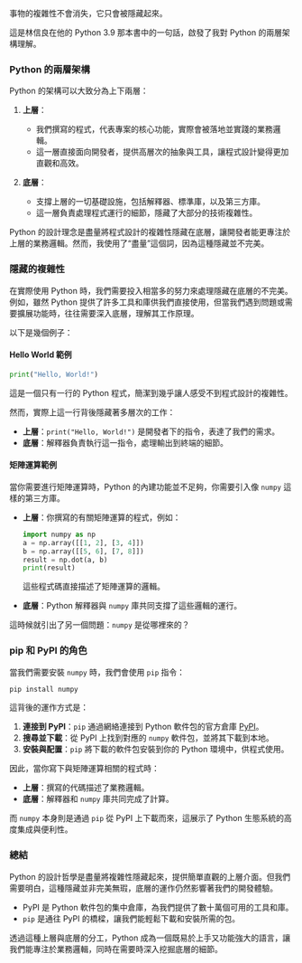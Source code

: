 事物的複雜性不會消失，它只會被隱藏起來。

這是林信良在他的 Python 3.9 那本書中的一句話，啟發了我對 Python 的兩層架構理解。

### Python 的兩層架構

Python 的架構可以大致分為上下兩層：

1. **上層**：
   - 我們撰寫的程式，代表專案的核心功能，實際會被落地並實踐的業務邏輯。
   - 這一層直接面向開發者，提供高層次的抽象與工具，讓程式設計變得更加直觀和高效。

2. **底層**：
   - 支撐上層的一切基礎設施，包括解釋器、標準庫，以及第三方庫。
   - 這一層負責處理程式運行的細節，隱藏了大部分的技術複雜性。

Python 的設計理念是盡量將程式設計的複雜性隱藏在底層，讓開發者能更專注於上層的業務邏輯。然而，我使用了“盡量”這個詞，因為這種隱藏並不完美。

### 隱藏的複雜性

在實際使用 Python 時，我們需要投入相當多的努力來處理隱藏在底層的不完美。例如，雖然 Python 提供了許多工具和庫供我們直接使用，但當我們遇到問題或需要擴展功能時，往往需要深入底層，理解其工作原理。

以下是幾個例子：

#### Hello World 範例

```python
print("Hello, World!")
```

這是一個只有一行的 Python 程式，簡潔到幾乎讓人感受不到程式設計的複雜性。

然而，實際上這一行背後隱藏著多層次的工作：
- **上層**：`print("Hello, World!")` 是開發者下的指令，表達了我們的需求。
- **底層**：解釋器負責執行這一指令，處理輸出到終端的細節。

#### 矩陣運算範例

當你需要進行矩陣運算時，Python 的內建功能並不足夠，你需要引入像 `numpy` 這樣的第三方庫。

- **上層**：你撰寫的有關矩陣運算的程式，例如：
  ```python
  import numpy as np
  a = np.array([[1, 2], [3, 4]])
  b = np.array([[5, 6], [7, 8]])
  result = np.dot(a, b)
  print(result)
  ```
  這些程式碼直接描述了矩陣運算的邏輯。

- **底層**：Python 解釋器與 `numpy` 庫共同支撐了這些邏輯的運行。

這時候就引出了另一個問題：`numpy` 是從哪裡來的？

### pip 和 PyPI 的角色

當我們需要安裝 `numpy` 時，我們會使用 `pip` 指令：

```bash
pip install numpy
```

這背後的運作方式是：
1. **連接到 PyPI**：`pip` 通過網絡連接到 Python 軟件包的官方倉庫 [PyPI](https://pypi.org/)。
2. **搜尋並下載**：從 PyPI 上找到對應的 `numpy` 軟件包，並將其下載到本地。
3. **安裝與配置**：`pip` 將下載的軟件包安裝到你的 Python 環境中，供程式使用。

因此，當你寫下與矩陣運算相關的程式時：
- **上層**：撰寫的代碼描述了業務邏輯。
- **底層**：解釋器和 `numpy` 庫共同完成了計算。

而 `numpy` 本身則是通過 `pip` 從 PyPI 上下載而來，這展示了 Python 生態系統的高度集成與便利性。

### 總結

Python 的設計哲學是盡量將複雜性隱藏起來，提供簡單直觀的上層介面。但我們需要明白，這種隱藏並非完美無瑕，底層的運作仍然影響著我們的開發體驗。

- PyPI 是 Python 軟件包的集中倉庫，為我們提供了數十萬個可用的工具和庫。
- `pip` 是通往 PyPI 的橋樑，讓我們能輕鬆下載和安裝所需的包。

透過這種上層與底層的分工，Python 成為一個既易於上手又功能強大的語言，讓我們能專注於業務邏輯，同時在需要時深入挖掘底層的細節。

